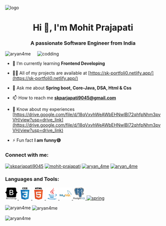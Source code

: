 ![logo](https://cdn.pixabay.com/photo/2016/04/04/14/12/monitor-1307227_640.jpg)
<h1 align="center">Hi 👋, I'm Mohit Prajapati</h1>
<h3 align="center">A passionate Software Engineer from India</h3>
<img align="right" alt="codding" width="400" src="https://media2.giphy.com/media/v1.Y2lkPTc5MGI3NjExc3c0ZHRieGp6d29jZm12YXlsNHpnN3BhOWdyZ2Y3Z2Vjb2d2NjQzZCZlcD12MV9naWZzX3NlYXJjaCZjdD1n/qgQUggAC3Pfv687qPC/giphy.gif">

<p align="left"> <img src="https://komarev.com/ghpvc/?username=aryan4me&label=Profile%20views&color=0e75b6&style=flat" alt="aryan4me" /> </p>

- 🌱 I’m currently learning **Frontend Developing**

- 👨‍💻 All of my projects are available at [https://sk-portfoli0.netlify.app/](https://sk-portfoli0.netlify.app/)

- 💬 Ask me about **Spring boot, Core-Java, DSA, Html & Css**

- 📫 How to reach me **skparjapati9045@gmail.com**

- 📄 Know about my experiences [https://drive.google.com/file/d/18qVxvhWeAWbEHNwlBl72qhfpNhm3pvVH/view?usp=drive_link](https://drive.google.com/file/d/18qVxvhWeAWbEHNwlBl72qhfpNhm3pvVH/view?usp=drive_link)

- ⚡ Fun fact **I am funny😅**

<h3 align="left">Connect with me:</h3>
<p align="left">
<a href="https://twitter.com/skparjapati9045" target="blank"><img align="center" src="https://raw.githubusercontent.com/rahuldkjain/github-profile-readme-generator/master/src/images/icons/Social/twitter.svg" alt="skparjapati9045" height="30" width="40" /></a>
<a href="https://linkedin.com/in/mohit-prajapati" target="blank"><img align="center" src="https://raw.githubusercontent.com/rahuldkjain/github-profile-readme-generator/master/src/images/icons/Social/linked-in-alt.svg" alt="mohit-prajapati" height="30" width="40" /></a>
<a href="https://instagram.com/aryan_4me" target="blank"><img align="center" src="https://raw.githubusercontent.com/rahuldkjain/github-profile-readme-generator/master/src/images/icons/Social/instagram.svg" alt="aryan_4me" height="30" width="40" /></a>
<a href="https://www.leetcode.com/aryan_4me" target="blank"><img align="center" src="https://raw.githubusercontent.com/rahuldkjain/github-profile-readme-generator/master/src/images/icons/Social/leet-code.svg" alt="aryan_4me" height="30" width="40" /></a>
</p>

<h3 align="left">Languages and Tools:</h3>
<p align="left"> <a href="https://getbootstrap.com" target="_blank" rel="noreferrer"> <img src="https://raw.githubusercontent.com/devicons/devicon/master/icons/bootstrap/bootstrap-plain-wordmark.svg" alt="bootstrap" width="40" height="40"/> </a> <a href="https://www.w3schools.com/css/" target="_blank" rel="noreferrer"> <img src="https://raw.githubusercontent.com/devicons/devicon/master/icons/css3/css3-original-wordmark.svg" alt="css3" width="40" height="40"/> </a> <a href="https://www.w3.org/html/" target="_blank" rel="noreferrer"> <img src="https://raw.githubusercontent.com/devicons/devicon/master/icons/html5/html5-original-wordmark.svg" alt="html5" width="40" height="40"/> </a> <a href="https://www.java.com" target="_blank" rel="noreferrer"> <img src="https://raw.githubusercontent.com/devicons/devicon/master/icons/java/java-original.svg" alt="java" width="40" height="40"/> </a> <a href="https://www.mysql.com/" target="_blank" rel="noreferrer"> <img src="https://raw.githubusercontent.com/devicons/devicon/master/icons/mysql/mysql-original-wordmark.svg" alt="mysql" width="40" height="40"/> </a> <a href="https://www.postgresql.org" target="_blank" rel="noreferrer"> <img src="https://raw.githubusercontent.com/devicons/devicon/master/icons/postgresql/postgresql-original-wordmark.svg" alt="postgresql" width="40" height="40"/> </a> <a href="https://spring.io/" target="_blank" rel="noreferrer"> <img src="https://www.vectorlogo.zone/logos/springio/springio-icon.svg" alt="spring" width="40" height="40"/> </a> </p>

<p><img align="left" src="https://github-readme-stats.vercel.app/api/top-langs?username=aryan4me&show_icons=true&locale=en&layout=compact" alt="aryan4me" /></p>

<p>&nbsp;<img align="center" src="https://github-readme-stats.vercel.app/api?username=aryan4me&show_icons=true&locale=en" alt="aryan4me" /></p>

<p><img align="center" src="https://github-readme-streak-stats.herokuapp.com/?user=aryan4me&" alt="aryan4me" /></p>
